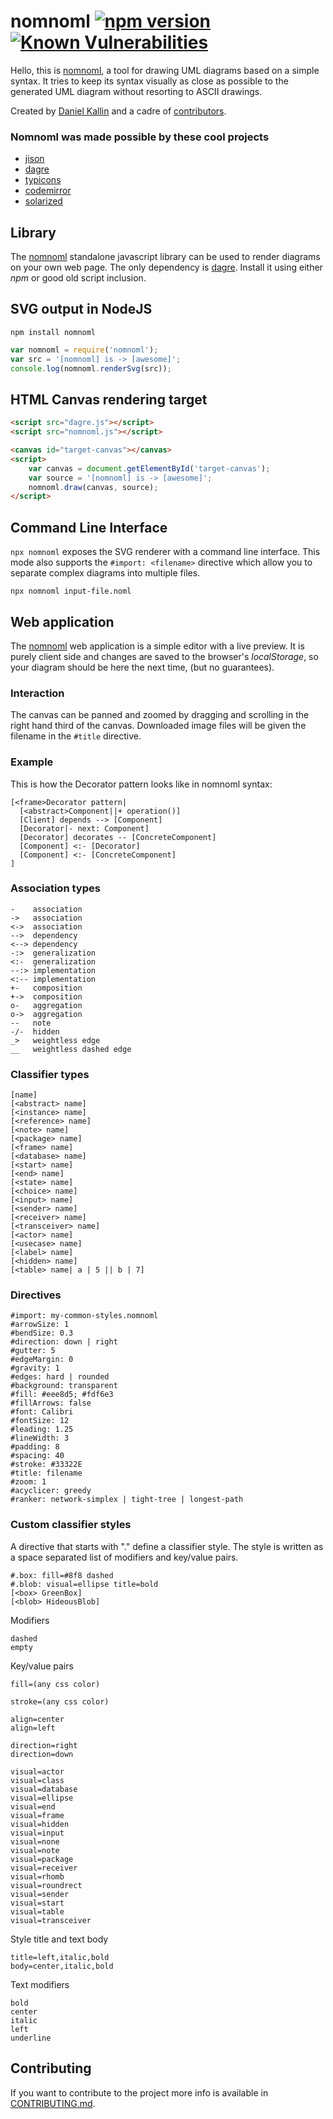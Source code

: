 nomnoml [![npm version](https://badge.fury.io/js/nomnoml.svg)](https://badge.fury.io/js/nomnoml) [![Known Vulnerabilities](https://snyk.io/test/npm/nomnoml/badge.svg)](https://snyk.io/test/npm/nomnoml)
=======

Hello, this is [nomnoml](http://www.nomnoml.com), a tool for drawing UML diagrams based on a simple syntax. It tries to keep its syntax visually as close as possible to the generated UML diagram without resorting to ASCII drawings.

Created by [Daniel Kallin](https://github.com/skanaar) and a cadre of [contributors](https://github.com/skanaar/nomnoml/graphs/contributors).

### Nomnoml was made possible by these cool projects

- [jison](http://zaach.github.io/jison/)
- [dagre](https://github.com/cpettitt/dagre)
- [typicons](http://typicons.com/)
- [codemirror](https://codemirror.net/)
- [solarized](http://ethanschoonover.com/solarized)

## Library

The [nomnoml](http://www.nomnoml.com) standalone javascript library can be used to render diagrams on your own web page. The only dependency is [dagre](https://github.com/dagrejs/dagre). Install it using either *npm* or good old script inclusion.

## SVG output in NodeJS

```
npm install nomnoml
```

```js
var nomnoml = require('nomnoml');
var src = '[nomnoml] is -> [awesome]';
console.log(nomnoml.renderSvg(src));
```

## HTML Canvas rendering target

```html
<script src="dagre.js"></script>
<script src="nomnoml.js"></script>

<canvas id="target-canvas"></canvas>
<script>
    var canvas = document.getElementById('target-canvas');
    var source = '[nomnoml] is -> [awesome]';
    nomnoml.draw(canvas, source);
</script>
```

## Command Line Interface

`npx nomnoml` exposes the SVG renderer with a command line interface. This mode also supports the `#import: <filename>` directive which allow you to separate complex diagrams into multiple files.

```
npx nomnoml input-file.noml
```

## Web application

The [nomnoml](http://www.nomnoml.com) web application is a simple editor with a live preview. It is purely client side and changes are saved to the browser's _localStorage_, so your diagram should be here the next time, (but no guarantees).

### Interaction

The canvas can be panned and zoomed by dragging and scrolling in the right hand third of the canvas. Downloaded image files will be given the filename in the `#title` directive.

### Example

This is how the Decorator pattern looks like in nomnoml syntax:

    [<frame>Decorator pattern|
      [<abstract>Component||+ operation()]
      [Client] depends --> [Component]
      [Decorator|- next: Component]
      [Decorator] decorates -- [ConcreteComponent]
      [Component] <:- [Decorator]
      [Component] <:- [ConcreteComponent]
    ]

### Association types

    -    association
    ->   association
    <->  association
    -->  dependency
    <--> dependency
    -:>  generalization
    <:-  generalization
    --:> implementation
    <:-- implementation
    +-   composition
    +->  composition
    o-   aggregation
    o->  aggregation
    --   note
    -/-  hidden
    _>   weightless edge
    __   weightless dashed edge

### Classifier types

    [name]
    [<abstract> name]
    [<instance> name]
    [<reference> name]
    [<note> name]
    [<package> name]
    [<frame> name]
    [<database> name]
    [<start> name]
    [<end> name]
    [<state> name]
    [<choice> name]
    [<input> name]
    [<sender> name]
    [<receiver> name]
    [<transceiver> name]
    [<actor> name]
    [<usecase> name]
    [<label> name]
    [<hidden> name]
    [<table> name| a | 5 || b | 7]

### Directives

    #import: my-common-styles.nomnoml
    #arrowSize: 1
    #bendSize: 0.3
    #direction: down | right
    #gutter: 5
    #edgeMargin: 0
    #gravity: 1
    #edges: hard | rounded
    #background: transparent
    #fill: #eee8d5; #fdf6e3
    #fillArrows: false
    #font: Calibri
    #fontSize: 12
    #leading: 1.25
    #lineWidth: 3
    #padding: 8
    #spacing: 40
    #stroke: #33322E
    #title: filename
    #zoom: 1
    #acyclicer: greedy
    #ranker: network-simplex | tight-tree | longest-path

### Custom classifier styles

A directive that starts with "." define a classifier style. The style is written as a space separated list of modifiers and key/value pairs.

    #.box: fill=#8f8 dashed
    #.blob: visual=ellipse title=bold
    [<box> GreenBox]
    [<blob> HideousBlob]

Modifiers

    dashed
    empty

Key/value pairs

    fill=(any css color)

    stroke=(any css color)

    align=center
    align=left

    direction=right
    direction=down

    visual=actor
    visual=class
    visual=database
    visual=ellipse
    visual=end
    visual=frame
    visual=hidden
    visual=input
    visual=none
    visual=note
    visual=package
    visual=receiver
    visual=rhomb
    visual=roundrect
    visual=sender
    visual=start
    visual=table
    visual=transceiver

Style title and text body

    title=left,italic,bold
    body=center,italic,bold
    
Text modifiers

    bold
    center
    italic
    left
    underline

## Contributing

If you want to contribute to the project more info is available in [CONTRIBUTING.md](CONTRIBUTING.md).
